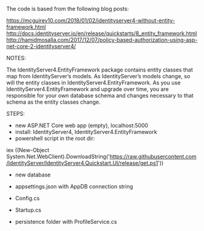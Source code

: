 ﻿The code is based from the following blog posts:

https://mcguirev10.com/2018/01/02/identityserver4-without-entity-framework.html
http://docs.identityserver.io/en/release/quickstarts/8_entity_framework.html
http://hamidmosalla.com/2017/12/07/policy-based-authorization-using-asp-net-core-2-identityserver4/

NOTES:

The IdentityServer4.EntityFramework package contains entity classes that map from IdentityServer’s models. 
As IdentityServer’s models change, so will the entity classes in IdentityServer4.EntityFramework. 
As you use IdentityServer4.EntityFramework and upgrade over time, 
you are responsible for your own database schema and changes necessary to that schema as the entity classes change. 

STEPS: 

* new ASP.NET Core web app (empty), localhost:5000
* install: IdentityServer4, IdentityServer4.EntityFramework
* powershell script in the root dir:

iex ((New-Object System.Net.WebClient).DownloadString('https://raw.githubusercontent.com/IdentityServer/IdentityServer4.Quickstart.UI/release/get.ps1'))

* new database
* appsettings.json with AppDB connection string

* Config.cs
* Startup.cs
* persistence folder with ProfileService.cs

